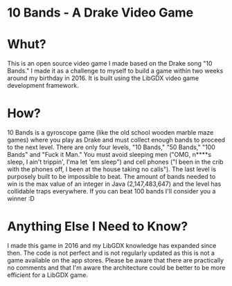 # 10 Bands - A Drake Video Game

# Whut?
This is an open source video game I made based on the Drake song "10 Bands." I made it as a challenge to myself to build a game within two weeks around my birthday in 2016. It is built using the LibGDX video game development framework. 

# How?
10 Bands is a gyroscope game (like the old school wooden marble maze games) where you play as Drake and must collect enough bands to proceed to the next level. There are only four levels, "10 Bands," "50 Bands," "100 Bands" and "Fuck it Man." You must avoid sleeping men ("OMG, n\*\*\*\*s sleep, I ain't trippin', I'ma let 'em sleep") and cell phones ("I been in the crib with the phones off, I been at the house taking no calls"). The last level is purposely built to be impossible to beat. The amount of bands needed to win is the max value of an integer in Java (2,147,483,647) and the level has collidable traps everywhere. If you can beat 100 bands I'll consider you a winner :D

# Anything Else I Need to Know?
I made this game in 2016 and my LibGDX knowledge has expanded since then. The code is not perfect and is not regularly updated as this is not a game available on the app stores. Please be aware that there are practically no comments and that I'm aware the architecture could be better to be more efficient for a LibGDX game.
